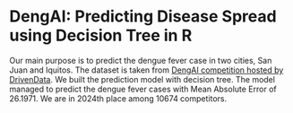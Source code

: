# DengAI: Predicting Disease Spread using Decision Tree in R

Our main purpose is to predict the dengue fever case in two cities, San Juan and Iquitos. The dataset is taken from [DengAI competition hosted by DrivenData](https://www.drivendata.org/competitions/44/dengai-predicting-disease-spread/). We built the prediction model with decision tree. The model managed to predict the dengue fever cases with Mean Absolute Error of 26.1971. We are in 2024th place among 10674 competitors. 
